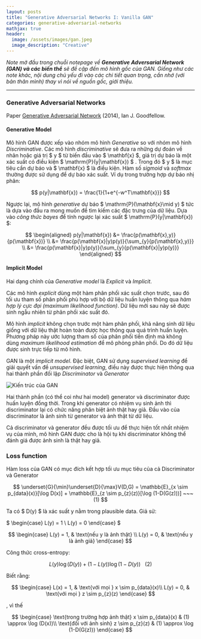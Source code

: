 ```yaml
---
layout: posts
title: "Generative Adversarial Networks I: Vanilla GAN"
categories: generative-adversarial-networks
mathjax: true
header:
  image: /assets/images/gan.jpeg
  image_description: "Creative"
---
```


*Note mở đầu trong chuỗi notepage về **Generative Adversarial Network (GAN) và các biến thể** sẽ đề cập đến mô hình gốc của GAN. Giống như các note khác, 
nội dung chủ yếu đi vào các chi tiết quan trọng, cần nhớ (với bản thân mình) thay vì nói về nguồn gốc, giới thiệu.*

---

### Generative Adversarial Networks

Paper [Generative Adversarial Network](https://arxiv.org/abs/1406.2661) (2014), Ian J. Goodfellow.

#### Generative Model

Mô hình GAN được xếp vào nhóm mô hình *Generative* so với nhóm mô hình *Discriminative*. Các mô hình *discriminative* sẽ đưa ra 
những dự đoán về nhãn hoặc giá trị $ y $ từ biến đầu vào $ \mathbf{x} $, giá trị dự báo là một xác suất có điều kiện $ \mathrm{P}(y|\mathbf{x}) $ .
 Trong đó $ y $ là mục tiêu cần dự báo và $ \mathbf{x} $ là điều kiện. Hàm số *sigmoid* và *softmax* thường được sử dụng để dự báo xác suất. 
Ví dụ trong trường hợp dự báo nhị phân:

$$ p(y|\mathbf{x}) = \frac{1}{1+e^{-w^T\mathbf{x}}} $$

Ngược lại, mô hình *generative* dự báo $ \mathrm{P}(\mathbf{x}\mid y) $ tức là dựa vào đầu ra mong muốn để tìm kiếm các đặc trưng của dữ liệu. 
Dựa vào *công thức bayes* để tính ngược lại xác suất $ \mathrm{P}(y|\mathbf{x}) $:

$$ \begin{aligned} p(y|\mathbf{x}) &= \frac{p(\mathbf{x},y)}{p(\mathbf{x})} \\ &= \frac{p(\mathbf{x}|y)p(y)}{\sum_{y}{p(\mathbf{x},y)}} \\ &= \frac{p(\mathbf{x}|y)p(y)}{\sum_{y}{p(\mathbf{x}|y)p(y)}} \end{aligned} $$

#### Implicit Model

Hai dạng chính của *Generative model* là *Explicit* và *Implicit*.

Các mô hình *explicit* dùng một hàm phân phối xác suất chọn trước, sau đó tối ưu tham số phân phối phù hợp với bộ dữ liệu huấn luyện thông qua 
*hàm hợp lý cực đại (maximum likelihood function)*. Dữ liệu mới sau này sẽ được sinh ngẫu nhiên từ phân phối xác suất đó.

Mô hình *implicit* không chọn trước một hàm phân phối, khả năng sinh dữ liệu giống với dữ liệu thật hoàn toàn được học thông qua quá trình huấn luyện. 
Phương pháp này ước lượng tham số của phân phối tiền định mà không dùng *maximum likelihood estimation* để mô phỏng phân phối. Do đó dữ liệu được sinh 
trực tiếp từ mô hình.

GAN là một *implicit model*. Đặc biệt, GAN sử dụng *supervised learning* để giải quyết vấn đề *unsupervised learning*, 
điều này được thực hiện thông qua hai thành phần đối lập *Discriminator* và *Generator* 

![Kiến trúc của GAN](/assests/images/posts/g1-structure.jpg)

Hai thành phần (có thể coi như hai model) generator và discriminator được huấn luyện đồng thời. Trong khi generator có nhiệm vụ sinh ảnh thì discriminator 
lại có chức năng phân biệt ảnh thật hay giả. Đầu vào của discriminator là ảnh sinh từ generator và ảnh thật từ dữ liệu.

Cả discriminator và generator đều được tối ưu để thực hiện tốt nhất nhiệm vụ của mình, mô hình GAN được cho là hội tụ khi discriminator không thể đánh giá 
được ảnh sinh là thật hay giả.

### Loss function

Hàm loss của GAN có mục đích kết hợp tối ưu mục tiêu của cả Discriminator và Generator

$$ \underset{G}{\min}\underset{D}{\max}V(D,G) = \mathbb{E}_{x \sim p_{data}(x)}[\log D(x)] + \mathbb{E}_{z \sim p_{z}(z)}[\log (1-D(G(z)))] ~~~ (1) $$

Ta có $ D(y) $ là xác suất y nằm trong plausible data. Giả sử:

$ \begin{case} 
L(y) = 1 \\
L(y) = 0
\end{case} $

$$ \begin{case} 
L(y) = 1, & \text{nếu y là ảnh thật} \\
L(y) = 0, & \text{nếu y là ảnh giả}
\end{case} $$

Công thức cross-entropy:

$$ L(y)\log (D(y)) + (1 - L(y))\log (1-D(y)) ~~~ (2) $$

Biết rằng:

$$ \begin{case} 
L(x) = 1, & \text{với mọi } x \sim p_{data}(x)\\
L(y) = 0, & \text{với mọi } z \sim p_{z}(z) 
\end{case} $$

, vì thế

$$ \begin{case} 
\text{trong trường hợp ảnh thật} x \sim p_{data}(x) & (1) \approx \log (D(x))\\
\text{đối với ảnh sinh} z \sim p_{z}(z) & (1) \approx \log (1-D(G(z)))
\end{case} $$

